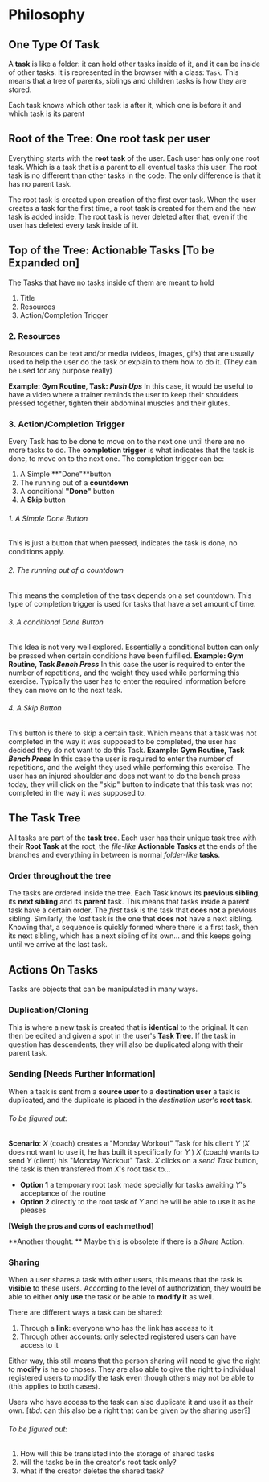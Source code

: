 # Philosophy
## One Type Of Task
A **task** is like a folder: it can hold other tasks inside of it, and it can be inside of other tasks. It is represented in the browser with a class: `Task`. This means that a tree of parents, siblings and children tasks is how they are stored.

Each task knows which other task is after it, which one is before it and which task is its parent 

## Root of the Tree: One root task per user
Everything starts with the **root task** of the user. Each user has only one root task. Which is a task that is a parent to all eventual tasks this user. The root task is no different than other tasks in the code. The only difference is that it has no parent task.

The root task is created upon creation of the first ever task. When the user creates a task for the first time, a root task is created for them and the new task is added inside. The root task is never deleted after that, even if the user has deleted every task inside of it.

## Top of the Tree: Actionable Tasks [To be Expanded on]
The Tasks that have no tasks inside of them are meant to hold
1. Title
2.  Resources
3. Action/Completion Trigger

### 2. Resources
Resources can be text and/or media (videos, images, gifs) that are usually used to help the user do the task or explain to them how to do it. (They can be used for any purpose really)

**Example: Gym Routine, Task: *Push Ups***
In this case, it would be useful to have a video where a trainer reminds the user to keep their shoulders pressed together, tighten their abdominal muscles and their glutes.

### 3. Action/Completion Trigger
Every Task has to be done to move on to the next one until there are no more tasks to do. The **completion trigger** is what indicates that the task is done, to move on to the next one. The completion trigger can be:
1. A Simple **"Done"**button
2. The running out of a **countdown**
3. A conditional **"Done"** button
4. A **Skip** button

###### 1. A Simple Done Button
This is just a button that when pressed, indicates the task is done, no conditions apply. 

###### 2. The running out of a countdown
This means the completion of the task depends on a set countdown. This type of completion trigger is used for tasks that have a set amount of time.

###### 3. A conditional Done Button
This Idea is not very well explored. Essentially a conditional button can only be pressed when certain conditions have been fulfilled. 
**Example: Gym Routine, Task *Bench Press***
In this case the user is required to enter the number of repetitions, and the weight they used while performing this exercise. Typically the user has to enter the required information before they can move on to the next task.

###### 4. A Skip Button
This button is there to skip a certain task. Which means that a task was not completed in the way it was supposed to be completed, the user has decided they do not want to do this Task.
**Example: Gym Routine, Task *Bench Press***
In this case the user is required to enter the number of repetitions, and the weight they used while performing this exercise. The user has an injured shoulder and does not want to do the bench press today, they will click on the "skip" button to indicate that this task was not completed in the way it was supposed to.

## The Task Tree
All tasks are part of the **task tree**. Each user has their unique task tree with their **Root Task** at the root, the *file-like* **Actionable Tasks** at the ends of the branches and everything in between is normal *folder-like* **tasks**.

### Order throughout the tree
The tasks are ordered inside the tree. Each Task knows its **previous sibling**, its **next sibling** and its **parent** task. This means that tasks inside a parent task have a certain order. The *first*  task is the task that **does not** a previous sibling. Similarly, the *last* task is the one that **does not** have a next sibling. Knowing that, a sequence is quickly formed where there is a first task, then its next sibling, which has a next sibling of its own... and this keeps going until we arrive at the last task.

## Actions On Tasks
Tasks are objects that can be manipulated in many ways.

### Duplication/Cloning
This is where a new task is created that is **identical** to the original. It can then be edited and given a spot in the user's **Task Tree**. If the task in question has descendents, they will also be duplicated along with their parent task.

### Sending [Needs Further Information]
When a task is sent from a **source user** to a **destination user** a task is duplicated, and the duplicate is placed in the *destination user*'s **root task**.

###### To be figured out:
**Scenario**: 
*X* (coach) creates a "Monday Workout" Task for his client *Y* (*X* does not want to use it, he has built it specifically for *Y* )
*X* (coach) wants to send *Y* (client) his "Monday Workout" Task.
*X*  clicks on a *send Task* button, the task is then transfered from *X*'s root task to...
 - **Option 1** a temporary root task made specially for tasks awaiting *Y*'s acceptance of the routine
 - **Option 2** directly to the root task of *Y* and he will be able to use it as he pleases

**[Weigh the pros and cons of each method]**

**Another thought: ** Maybe this is obsolete if there is a *Share* Action. 

### Sharing
When a user shares a task with other users, this means that the task is **visible** to these users. According to the level of authorization, they would be able to either **only use** the task or be able to **modify it** as well.

There are different ways a task can be shared:
1. Through a **link**: everyone who has the link has access to it
2. Through other accounts: only selected registered users can have access to it

Either way, this still means that the person sharing will need to give the right to **modify** is he so choses. They are also able to give the right to individual registered users to modify the task even though others may not be able to (this applies to both cases).

Users who have access to the task can also duplicate it and use it as their own. [*tbd*: can this also be a right that can be given by the sharing user?]

###### To be figured out:
1. How will this be translated into the storage of shared tasks
2. will the tasks be in the creator's root task only?
3. what if the creator deletes the shared task?











